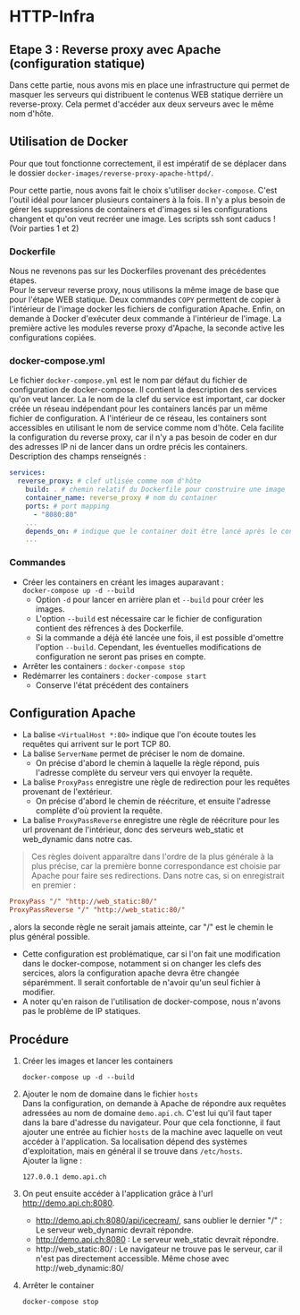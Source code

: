 # HTTP-Infra
## Etape 3 : Reverse proxy avec Apache (configuration statique)

Dans cette partie, nous avons mis en place une infrastructure qui permet de masquer les serveurs qui distribuent le contenus WEB statique derrière un reverse-proxy. Cela permet d'accéder aux deux serveurs avec le même nom d'hôte.

## Utilisation de Docker

Pour que tout fonctionne correctement, il est impératif de se déplacer dans le dossier `docker-images/reverse-proxy-apache-httpd/`.

Pour cette partie, nous avons fait le choix s'utiliser `docker-compose`. C'est l'outil idéal pour lancer plusieurs containers à la fois. Il n'y a plus besoin de gérer les suppressions de containers et d'images si les configurations changent et qu'on veut recréer une image. Les scripts ssh sont caducs ! (Voir parties 1 et 2)  

### Dockerfile
Nous ne revenons pas sur les Dockerfiles provenant des précédentes étapes.  
Pour le serveur reverse proxy, nous utilisons la même image de base que pour l'étape WEB statique. Deux commandes `COPY` permettent de copier à l'intérieur de l'image docker les fichiers de configuration Apache. Enfin, on demande à Docker d'exécuter deux commande à l'intérieur de l'image. La première active les modules reverse proxy d'Apache, la seconde active les configurations copiées.
### docker-compose.yml
Le fichier `docker-compose.yml` est le nom par défaut du fichier de configuration de docker-compose. Il contient la description des services qu'on veut lancer. La le nom de la clef du service est important, car docker créée un réseau indépendant pour les containers lancés par un même fichier de configuration. A l'intérieur de ce réseau, les containers sont accessibles en utilisant le nom de service comme nom d'hôte. Cela facilite la configuration du reverse proxy, car il n'y a pas besoin de coder en dur des adresses IP ni de lancer dans un ordre précis les containers.  
Description des champs renseignés : 

```yml
services:
  reverse_proxy: # clef utlisée comme nom d'hôte
    build: . # chemin relatif du Dockerfile pour construire une image
    container_name: reverse_proxy # nom du container
    ports: # port mapping
      - "8080:80"
    ...
    depends_on: # indique que le container doit être lancé après le container renseigné ici.
    ...

```
### Commandes
- Créer les containers en créant les images auparavant :  
    `docker-compose up -d --build`
    - Option `-d` pour lancer en arrière plan et `--build` pour créer les images.  
    - L'option `--build` est nécessaire car le fichier de configuration contient des réfrences à des Dockerfile.
    - Si la commande a déjà été lancée une fois, il est possible d'omettre l'option `--build`. Cependant, les éventuelles modifications de configuration ne seront pas prises en compte.
- Arrêter les containers : `docker-compose stop`
- Redémarrer les containers : `docker-compose start`  
    - Conserve l'état précédent des containers

## Configuration Apache

- La balise `<VirtualHost *:80>` indique que l'on écoute toutes les requêtes qui arrivent sur le port TCP 80.
- La balise `ServerName` permet de préciser le nom de domaine.
    - On précise d'abord le chemin à laquelle la règle répond, puis l'adresse complète du serveur vers qui envoyer la requête.
- La balise `ProxyPass` enregistre une règle de redirection pour les requêtes provenant de l'extérieur.
    - On précise d'abord le chemin de réécriture, et ensuite l'adresse complète d'où provient la requête.
- La balise `ProxyPassReverse` enregistre une règle de réécriture pour les url provenant de l'intérieur, donc des serveurs web_static et web_dynamic dans notre cas.
> Ces règles doivent apparaître dans l'ordre de la plus générale à la plus précise, car la première bonne correspondance est choisie par Apache pour faire ses redirections. Dans notre cas, si on enregistrait en premier :
```conf
ProxyPass "/" "http://web_static:80/"
ProxyPassReverse "/" "http://web_static:80/"
```
, alors la seconde règle ne serait jamais atteinte, car "/" est le chemin le plus général possible.
- Cette configuration est problématique, car si l'on fait une modification dans le docker-compose, notamment si on changer les clefs des sercices, alors la configuration apache devra être changée séparémment. Il serait confortable de n'avoir qu'un seul fichier à modifier.
- A noter qu'en raison de l'utilisation de docker-compose, nous n'avons pas le problème de IP statiques.

## Procédure
1. Créer les images et lancer les containers
    ```
    docker-compose up -d --build
    ```
3. Ajouter le nom de domaine dans le fichier `hosts`<br>
  Dans la configuration, on demande à Apache de répondre aux requêtes adressées au nom de domaine `demo.api.ch`. C'est lui qu'il faut taper dans la bare d'adresse du navigateur. Pour que cela fonctionne, il faut ajouter une entrée au fichier `hosts` de la machine avec laquelle on veut accéder à l'application. Sa localisation dépend des systèmes d'exploitation, mais en général il se trouve dans `/etc/hosts`.<br>
  Ajouter la ligne :
    ```
    127.0.0.1 demo.api.ch
    ```
3. On peut ensuite accéder à l'application grâce à l'url http://demo.api.ch:8080.
    - http://demo.api.ch:8080/api/icecream/, sans oublier le dernier "/" : Le serveur web_dynamic devrait répondre.
    - http://demo.api.ch:8080 : Le serveur web_static devrait répondre.
    - http://web_static:80/ : Le navigateur ne trouve pas le serveur, car il n'est pas directement accessible. Même chose avec http://web_dynamic:80/

4. Arrêter le container
    ```
    docker-compose stop
    ```
